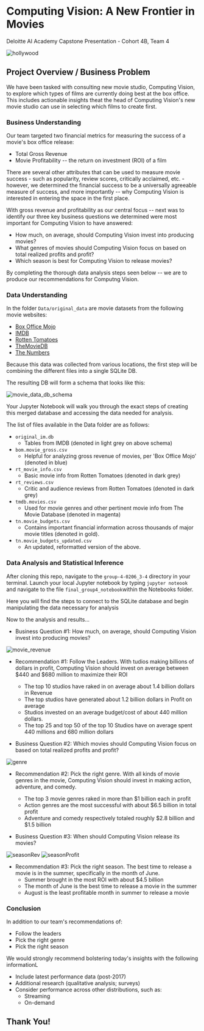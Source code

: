 # Computing Vision: A New Frontier in Movies
Deloitte AI Academy Capstone Presentation - Cohort 4B, Team 4

![hollywood](https://ca-times.brightspotcdn.com/dims4/default/f057258/2147483647/strip/true/crop/2048x1232+0+0/resize/1200x722!/quality/80/?url=https%3A%2F%2Fcalifornia-times-brightspot.s3.amazonaws.com%2F89%2Fa0%2Fe58e0b431e8ba9ea8444dee8cac8%2Fla-ed-hollywood-sign-wiped-off-the-map-2014112-001)

## Project Overview / Business Problem

We have been tasked with consulting new movie studio, Computing Vision, to explore which types of films are currently doing best at the box office. This includes actionable insights theat the head of Computing Vision's new movie studio can use in selecting which films to create first.

### Business Understanding

Our team targeted two financial metrics for measuring the success of a movie's box office release:
* Total Gross Revenue
* Movie Profitability -- the return on investment (ROI) of a film

There are several other attributes that can be used to measure movie success - such as popularity, review scores, critically acclaimed, etc. - however, we determined the financial success to be a universally agreeable measure of success, and more importantly -- why Computing Vision is interested in entering the space in the first place.

With gross revenue and profitability as our central focus -- next was to identify our three key business questions we determined were most important for Computing Vision to have answered:

* How much, on average, should Computing Vision invest into producing movies?
* What genres of movies should Computing Vision focus on based on total realized profits and profit?
* Which season is best for Computing Vision to release movies?

By completing the thorough data analysis steps seen below -- we are to produce our recommendations for Computng Vision.

### Data Understanding

In the folder `Data/original_data` are movie datasets from the following movie websites:

* [Box Office Mojo](https://www.boxofficemojo.com/)
* [IMDB](https://www.imdb.com/)
* [Rotten Tomatoes](https://www.rottentomatoes.com/)
* [TheMovieDB](https://www.themoviedb.org/)
* [The Numbers](https://www.the-numbers.com/)

Because this data was collected from various locations, the first step will be combining the different files into a single SQLite DB.

The resulting DB will form a schema that looks like this:

![movie_data_db_schema](/Images/DB_schema.jpg)

Your Jupyter Notebook will walk you through the exact steps of creating this merged database and accessing the data needed for analysis.

The list of files available in the Data folder are as follows:

* `original_im.db`
  * Tables from IMDB (denoted in light grey on above schema)
* `bom.movie_gross.csv`
  * Helpful for analyzing gross revenue of movies, per 'Box Office Mojo' (denoted in blue)
* `rt_movie_info.csv`
  * Basic movie info from Rotten Tomatoes  (denoted in dark grey)
* `rt_reviews.csv`
  * Critic and audience reviews from Rotten Tomatoes (denoted in dark grey)
* `tmdb.movies.csv`
  * Used for movie genres and other pertinent movie info from The Movie Database (denoted in magenta)
* `tn.movie_budgets.csv`
  * Contains important financial information across thousands of major movie titles (denoted in gold). 
* `tn.movie_budgets_updated.csv` 
  * An updated, reformatted version of the above.


### Data Analysis and Statistical Inference
After cloning this repo, navigate to the `group-4-0206_3-4` directory in your terminal. Launch your local Jupyter notebook by typing `jupyter noteook` and navigate to the file `final_group4_notebook`within the Notebooks folder.

Here you will find the steps to connect to the SQLite database and begin manipulating the data necessary for analysis

Now to the analysis and results...

* Business Question #1: How much, on average, should Computing Vision invest into producing movies?

![movie_revenue](/Images/bizRec1.png)

* Recommendation #1: Follow the Leaders. With tudios making billions of dollars in profit, Computing Vision should invest on average between $440 and $680 million to maximize their ROI
    * The top 10 studios have raked in on average about 1.4 billion dollars in Revenue
    * The top studios have generated about 1.2 billion dollars in Profit on average
    * Studios invested on an average budget/cost of about 440 million dollars. 
    * The top 25 and top 50 of the top 10 Studios have on average spent 440 millions and 680 million dollars


* Business Question #2: Which movies should Computing Vision focus on based on total realized profits and profit?

![genre](/Images/top10profitByGenre.jpg)

* Recommendation #2: Pick the right genre. With all kinds of movie genres in the movie, Computing Vision should invest in making action, adventure, and comedy.
    * The top 3 movie genres raked in more than $1 billion each in profit 
    * Action genres are the most successful with about $6.5 billion in total profit
    * Adventure and comedy respectively totaled roughly $2.8 billion and $1.5 billion


* Business Question #3: When should Computing Vision release its movies?

![seasonRev](/Images/revenueBySeason.jpg)
![seasonProfit](/Images/highestProfitMonth.jpg)

* Recommendation #3: Pick the right season. The best time to release a movie is in the summer, specifically in the month of June.
    * Summer brought in the most ROI with about $4.5 billion
    * The month of June is the best time to release a movie in the summer
    * August is the least profitable month in summer to release a movie


### Conclusion
In addition to our team's recommendations of:
  * Follow the leaders
  * Pick the right genre
  * Pick the right season

We would strongly recommend bolstering today's insights with the following informationL
  * Include latest performance data (post-2017)
  * Additional research (qualitative analysis; surveys)
  * Consider performance across other distributions, such as:
      * Streaming
      * On-demand


## Thank You!
